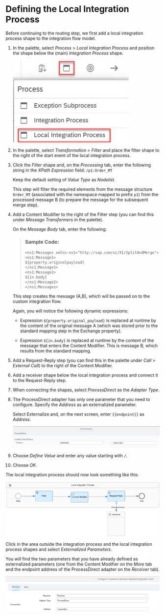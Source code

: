 <!-- loio88faa5c1056c4c179a8d1967b2ce5669 -->

# Defining the Local Integration Process

Before continuing to the routing step, we first add a local integration process shape to the integration flow model.

1.  In the palette, select *Process* \> *Local Integration Process* and position the shape below the \(main\) *Integration Process* shape.

    ![](images/CUST_EX_LOCALPROCESS_CONTENTMODIFIER_2967c2e.png)

2.  In the palette, select *Transformation* \> *Filter* and place the filter shape to the right of the start event of the local integration process.

3.  Click the *Filter* shape and, on the *Processing* tab, enter the following string in the *XPath Expression* field: `/p1:Order_MT` 

    Keep the default setting of *Value Type* as *Nodelist*.

    This step will filter the required elements from the message structure `Order_MT` \(associated with the namespace mapped to prefix `p1`\) from the processed message B \(to prepare the message for the subsequent merge step\).

4.  Add a Content Modifier to the right of the Filter step \(you can find this under *Message Transformers* in the palette\).

    On the *Message Body* tab, enter the following:

    > ### Sample Code:  
    > ```
    > <ns1:Messages xmlns:ns1="http://sap.com/xi/XI/SplitAndMerge">
    > <ns1:Message1> 
    > ${property.originalpayload}
    > </ns1:Message1>
    > <ns1:Message2>
    > ${in.body}
    > </ns1:Message2>
    > </ns1:Messages>
    > ```

    This step creates the message \(A,B\), which will be passed on to the custom integration flow.

    Again, you will notice the following dynamic expressions:

    -   Expression `${property.original_payload}` is replaced at runtime by the content of the original message A \(which was stored prior to the standard mapping step in the Exchange property\).

    -   Expression `${in.body}` is replaced at runtime by the content of the message that enters the Content Modifier. This is message B, which results from the standard mapping.


5.  Add a Request-Reply step \(you can find this in the palette under *Call* \> *External Call*\) to the right of the Content Modifier.

6.  Add a receiver shape below the local integration process and connect it to the Request-Reply step.

7.  When connecting the shapes, select *ProcessDirect* as the *Adapter Type*.

8.  The ProcessDirect adapter has only one parameter that you need to configure. Specify the *Address* as an externalized parameter.

    Select Externalize and, on the next screen, enter `{{endpoint}}` as *Address*.

    ![](images/CUST_EX_LOCALPROCESS_PROCESSDIRECT_aadaa4b.png)

9.  Choose *Define Value* and enter any value starting with `/`.

10. Choose *OK*.


The local integration process should now look something like this:

![](images/CUST_EX_LOCALPROCESS_FINAL_eb942f5.png)

Click in the area outside the integration process and the local integration process shapes and select *Externalized Parameters*.

You will find the two parameters that you have already defined as externalized parameters \(one from the Content Modifier on the *More* tab and the endpoint address of the ProcessDirect adapter on the *Receiver* tab\).

![](images/CUST_EX_EXTERNAL_PARAMETERS_1c3a36f.png)

